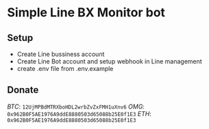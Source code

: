 # Simple Line BX Monitor bot

## Setup
- Create Line bussiness account
- Create Line Bot account and setup webhook in Line management
- create .env file from .env.example


## Donate
*BTC*: `12UjMPBdMTRXboHDL2wrbZvZxFMH1uXnv6`
*OMG*: `0x962B0F5AE1976A9ddE8880503d65088b25E0f1E3`
*ETH*: `0x962B0F5AE1976A9ddE8880503d65088b25E0f1E3`

